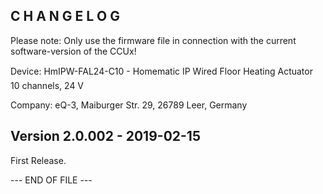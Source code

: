 C H A N G E L O G
-----------------

Please note: Only use the firmware file in connection with the current software-version of the CCUx!

Device: HmIPW-FAL24-C10 - Homematic IP Wired Floor Heating Actuator  10 channels, 24 V

Company: eQ-3, Maiburger Str. 29, 26789 Leer, Germany


Version 2.0.002 - 2019-02-15
--------------------------------------------------------------

First Release.

--- END OF FILE ---

